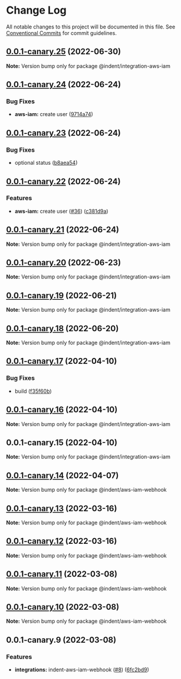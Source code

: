 # Change Log

All notable changes to this project will be documented in this file.
See [Conventional Commits](https://conventionalcommits.org) for commit guidelines.

## [0.0.1-canary.25](https://github.com/indentapis/integrations/compare/@indent/integration-aws-iam@0.0.1-canary.24...@indent/integration-aws-iam@0.0.1-canary.25) (2022-06-30)

**Note:** Version bump only for package @indent/integration-aws-iam





## [0.0.1-canary.24](https://github.com/indentapis/integrations/compare/@indent/integration-aws-iam@0.0.1-canary.23...@indent/integration-aws-iam@0.0.1-canary.24) (2022-06-24)


### Bug Fixes

* **aws-iam:** create user ([9714a74](https://github.com/indentapis/integrations/commit/9714a74d3fb0f5acf19de2a364e60d7572fd7e12))





## [0.0.1-canary.23](https://github.com/indentapis/integrations/compare/@indent/integration-aws-iam@0.0.1-canary.22...@indent/integration-aws-iam@0.0.1-canary.23) (2022-06-24)


### Bug Fixes

* optional status ([b8aea54](https://github.com/indentapis/integrations/commit/b8aea54147dca9620d0d96cc4da3a1c1de1879c7))





## [0.0.1-canary.22](https://github.com/indentapis/integrations/compare/@indent/integration-aws-iam@0.0.1-canary.21...@indent/integration-aws-iam@0.0.1-canary.22) (2022-06-24)


### Features

* **aws-iam:** create user ([#36](https://github.com/indentapis/integrations/issues/36)) ([c381d9a](https://github.com/indentapis/integrations/commit/c381d9a166f4af7df1844be54385c1f66119ee69))





## [0.0.1-canary.21](https://github.com/indentapis/integrations/compare/@indent/integration-aws-iam@0.0.1-canary.20...@indent/integration-aws-iam@0.0.1-canary.21) (2022-06-24)

**Note:** Version bump only for package @indent/integration-aws-iam





## [0.0.1-canary.20](https://github.com/indentapis/integrations/compare/@indent/integration-aws-iam@0.0.1-canary.19...@indent/integration-aws-iam@0.0.1-canary.20) (2022-06-23)

**Note:** Version bump only for package @indent/integration-aws-iam





## [0.0.1-canary.19](https://github.com/indentapis/integrations/compare/@indent/integration-aws-iam@0.0.1-canary.18...@indent/integration-aws-iam@0.0.1-canary.19) (2022-06-21)

**Note:** Version bump only for package @indent/integration-aws-iam





## [0.0.1-canary.18](https://github.com/indentapis/integrations/compare/@indent/integration-aws-iam@0.0.1-canary.17...@indent/integration-aws-iam@0.0.1-canary.18) (2022-06-20)

**Note:** Version bump only for package @indent/integration-aws-iam





## [0.0.1-canary.17](https://github.com/indentapis/integrations/compare/@indent/integration-aws-iam@0.0.1-canary.16...@indent/integration-aws-iam@0.0.1-canary.17) (2022-04-10)


### Bug Fixes

* build ([f35f60b](https://github.com/indentapis/integrations/commit/f35f60be6050a9f50ae5617be3583c6454e0d5d9))





## [0.0.1-canary.16](https://github.com/indentapis/integrations/compare/@indent/integration-aws-iam@0.0.1-canary.15...@indent/integration-aws-iam@0.0.1-canary.16) (2022-04-10)

**Note:** Version bump only for package @indent/integration-aws-iam





## 0.0.1-canary.15 (2022-04-10)

**Note:** Version bump only for package @indent/integration-aws-iam





## [0.0.1-canary.14](https://github.com/indentapis/integrations/compare/@indent/aws-iam-webhook@0.0.1-canary.13...@indent/aws-iam-webhook@0.0.1-canary.14) (2022-04-07)

**Note:** Version bump only for package @indent/aws-iam-webhook





## [0.0.1-canary.13](https://github.com/indentapis/integrations/compare/@indent/aws-iam-webhook@0.0.1-canary.12...@indent/aws-iam-webhook@0.0.1-canary.13) (2022-03-16)

**Note:** Version bump only for package @indent/aws-iam-webhook





## [0.0.1-canary.12](https://github.com/indentapis/integrations/compare/@indent/aws-iam-webhook@0.0.1-canary.11...@indent/aws-iam-webhook@0.0.1-canary.12) (2022-03-16)

**Note:** Version bump only for package @indent/aws-iam-webhook





## [0.0.1-canary.11](https://github.com/indentapis/integrations/compare/@indent/aws-iam-webhook@0.0.1-canary.10...@indent/aws-iam-webhook@0.0.1-canary.11) (2022-03-08)

**Note:** Version bump only for package @indent/aws-iam-webhook





## [0.0.1-canary.10](https://github.com/indentapis/integrations/compare/@indent/aws-iam-webhook@0.0.1-canary.9...@indent/aws-iam-webhook@0.0.1-canary.10) (2022-03-08)

**Note:** Version bump only for package @indent/aws-iam-webhook





## 0.0.1-canary.9 (2022-03-08)


### Features

* **integrations:** indent-aws-iam-webhook ([#8](https://github.com/indentapis/integrations/issues/8)) ([6fc2bd9](https://github.com/indentapis/integrations/commit/6fc2bd99b876bbbfe7cbd4610ada7807309e46e7))
